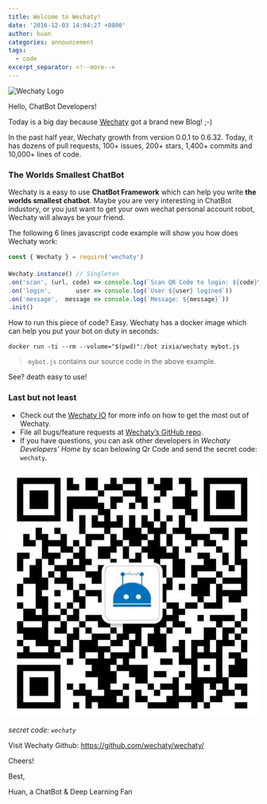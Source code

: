 ```yaml
---
title: Welcome to Wechaty!
date: '2016-12-03 14:04:27 +0800'
author: huan
categories: announcement
tags:
  - code
excerpt_separator: <!--more-->
---
```

![Wechaty Logo][wechaty-logo-image]

Hello, ChatBot Developers!

Today is a big day because [Wechaty][wechaty-gh] got a brand new Blog! ;-)

In the past half year, Wechaty growth from version 0.0.1 to 0.6.32. Today, it has dozens of pull requests, 100+ issues, 200+ stars, 1,400+ commits and 10,000+ lines of code.

### The Worlds Smallest ChatBot

Wechaty is a easy to use **ChatBot Framework** which can help you write **the worlds smallest chatbot**. Maybe you are very interesting in ChatBot industory, or you just want to get your own wechat personal account robot, Wechaty will always be your friend.

The following 6 lines javascript code example will show you how does Wechaty work:

```javascript
const { Wechaty } = require('wechaty')

Wechaty.instance() // Singleton
.on('scan', (url, code) => console.log(`Scan QR Code to login: ${code}\n${url}`))
.on('login',       user => console.log(`User ${user} logined`))
.on('message',  message => console.log(`Message: ${message}`))
.init()
```

<!--more-->

How to run this piece of code? Easy. Wechaty has a docker image which can help you put your bot on duty in seconds:

```shell
docker run -ti --rm --volume="$(pwd)":/bot zixia/wechaty mybot.js
```

> `mybot.js` contains our source code in the above example.

See? death easy to use!

### Last but not least

* Check out the [Wechaty IO][wechaty-io] for more info on how to get the most out of Wechaty.
* File all bugs/feature requests at [Wechaty’s GitHub repo][wechaty-gh].
* If you have questions, you can ask other developers in _Wechaty Developers' Home_ by scan belowing Qr Code and send the secret code: `wechaty`.

![Wechaty Developers' Home][wechaty-qrcode-image]

_secret code: `wechaty`_

Visit Wechaty Github: <https://github.com/wechaty/wechaty/>

Cheers!

Best,

Huan, a ChatBot & Deep Learning Fan

[wechaty-gh]: https://github.com/wechaty/wechaty/
[wechaty-io]: www.chatie.io/
[wechaty-qrcode-image]: https://raw.githubusercontent.com/Chatie/wechaty/master/docs/images/bot-qr-code.png
[wechaty-logo-image]: https://raw.githubusercontent.com/Chatie/wechaty/master/docs/images/wechaty-logo-green-en.png
